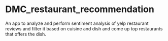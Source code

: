 # DMC_restaurant_recommendation
An app to analyze and perform sentiment analysis of yelp restaurant reviews and filter it based on cuisine and dish and come up top restaurants that offers the dish. 
